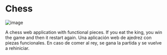 # Chess

![image](https://github.com/Bautista-Poli/Chess/assets/111520053/91c644d9-5cce-4a22-b117-1408c23380a9)


A chess web application with functional pieces. If you eat the king, you win the game and then it restart again.
Una aplicación web de ajedrez con piezas funcionales. En caso de comer al rey, se gana la partida y se vuelve a rehiniciar.
